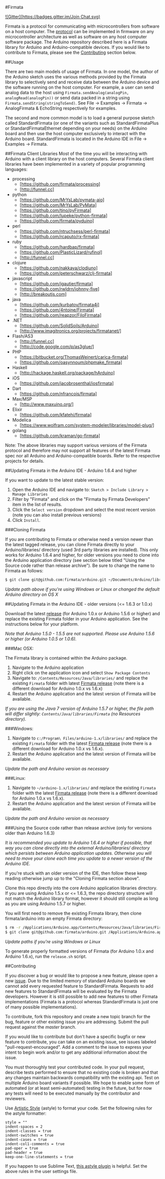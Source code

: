 #Firmata

[![Gitter](https://badges.gitter.im/Join Chat.svg)](https://gitter.im/firmata/arduino?utm_source=badge&utm_medium=badge&utm_campaign=pr-badge&utm_content=badge)

Firmata is a protocol for communicating with microcontrollers from software on a host computer. The [protocol](https://github.com/firmata/protocol) can be implemented in firmware on any microcontroller architecture as well as software on any host computer software package. The Arduino repository described here is a Firmata library for Arduino and Arduino-compatible devices. If you would like to contribute to Firmata, please see the [Contributing](#contributing) section below.

##Usage

There are two main models of usage of Firmata. In one model, the author of the Arduino sketch uses the various methods provided by the Firmata library to selectively send and receive data between the Arduino device and the software running on the host computer. For example, a user can send analog data to the host using ``` Firmata.sendAnalog(analogPin, analogRead(analogPin)) ``` or send data packed in a string using ``` Firmata.sendString(stringToSend) ```. See File -> Examples -> Firmata -> AnalogFirmata & EchoString respectively for examples.

The second and more common model is to load a general purpose sketch called StandardFirmata (or one of the variants such as StandardFirmataPlus or StandardFirmataEthernet depending on your needs) on the Arduino board and then use the host computer exclusively to interact with the Arduino board. StandardFirmata is located in the Arduino IDE in File -> Examples -> Firmata.

##Firmata Client Libraries
Most of the time you will be interacting with Arduino with a client library on the host computers. Several Firmata client libraries have been implemented in a variety of popular programming languages:

* processing
  * [https://github.com/firmata/processing]
  * [http://funnel.cc]
* python
  * [https://github.com/MrYsLab/pymata-aio]
  * [https://github.com/MrYsLab/PyMata]
  * [https://github.com/tino/pyFirmata]
  * [https://github.com/lupeke/python-firmata]
  * [https://github.com/firmata/pyduino]
* perl
  * [https://github.com/ntruchsess/perl-firmata]
  * [https://github.com/rcaputo/rx-firmata]
* ruby
  * [https://github.com/hardbap/firmata]
  * [https://github.com/PlasticLizard/rufinol]
  * [http://funnel.cc]
* clojure
  * [https://github.com/nakkaya/clodiuno]
  * [https://github.com/peterschwarz/clj-firmata]
* javascript
  * [https://github.com/jgautier/firmata]
  * [https://github.com/rwldrn/johnny-five]
  * [http://breakoutjs.com]
* java
  * [https://github.com/kurbatov/firmata4j]
  * [https://github.com/4ntoine/Firmata]
  * [https://github.com/reapzor/FiloFirmata]
* .NET
  * [https://github.com/SolidSoils/Arduino]
  * [http://www.imagitronics.org/projects/firmatanet/]
* Flash/AS3
  * [http://funnel.cc]
  * [http://code.google.com/p/as3glue/]
* PHP
  * [https://bitbucket.org/ThomasWeinert/carica-firmata]
  * [https://github.com/oasynnoum/phpmake_firmata]
* Haskell
  * [http://hackage.haskell.org/package/hArduino]
* iOS
  * [https://github.com/jacobrosenthal/iosfirmata]
* Dart
  * [https://github.com/nfrancois/firmata]
* Max/MSP
  * [http://www.maxuino.org/]
* Elixir
  * [https://github.com/kfatehi/firmata]
* Modelica
  * [https://www.wolfram.com/system-modeler/libraries/model-plug/]
* golang
  * [https://github.com/kraman/go-firmata]

Note: The above libraries may support various versions of the Firmata protocol and therefore may not support all features of the latest Firmata spec nor all Arduino and Arduino-compatible boards. Refer to the respective projects for details.

##Updating Firmata in the Arduino IDE - Arduino 1.6.4 and higher

If you want to update to the latest stable version:

1. Open the Arduino IDE and navigate to: `Sketch > Include Library > Manage Libraries`
2. Filter by "Firmata" and click on the "Firmata by Firmata Developers" item in the list of results.
3. Click the `Select version` dropdown and select the most recent version (note you can also install previous versions)
4. Click `Install`.

###Cloning Firmata

If you are contributing to Firmata or otherwise need a version newer than the latest tagged release, you can clone Firmata directly to your Arduino/libraries/ directory (used 3rd party libraries are installed). This only works for Arduino 1.6.4 and higher, for older versions you need to clone into the Arduino application directory (see section below titled "Using the Source code rather than release archive"). Be sure to change the name to Firmata as follows:

```bash
$ git clone git@github.com:firmata/arduino.git ~/Documents/Arduino/libraries/Firmata
```

*Update path above if you're using Windows or Linux or changed the default Arduino directory on OS X*


##Updating Firmata in the Arduino IDE - older versions (<= 1.6.3 or 1.0.x)

Download the latest [release](https://github.com/firmata/arduino/releases/tag/2.5.2) (for Arduino 1.0.x or Arduino 1.5.6 or higher) and replace the existing Firmata folder in your Arduino application. See the instructions below for your platform.

*Note that Arduino 1.5.0 - 1.5.5 are not supported. Please use Arduino 1.5.6 or higher (or Arduino 1.0.5 or 1.0.6).*

###Mac OSX:

The Firmata library is contained within the Arduino package.

1. Navigate to the Arduino application
2. Right click on the application icon and select `Show Package Contents`
3. Navigate to: `/Contents/Resources/Java/libraries/` and replace the existing
`Firmata` folder with latest [Firmata release](https://github.com/firmata/arduino/releases/tag/2.5.2) (note there is a different download
for Arduino 1.0.x vs 1.6.x)
4. Restart the Arduino application and the latest version of Firmata will be available.

*If you are using the Java 7 version of Arduino 1.5.7 or higher, the file path
will differ slightly: `Contents/Java/libraries/Firmata` (no Resources directory).*

###Windows:

1. Navigate to `c:/Program\ Files/arduino-1.x/libraries/` and replace the existing
`Firmata` folder with the latest [Firmata release](https://github.com/firmata/arduino/releases/tag/2.5.2) (note there is a different download
for Arduino 1.0.x vs 1.6.x).
2. Restart the Arduino application and the latest version of Firmata will be available.

*Update the path and Arduino version as necessary*

###Linux:

1. Navigate to `~/arduino-1.x/libraries/` and replace the existing
`Firmata` folder with the latest [Firmata release](https://github.com/firmata/arduino/releases/tag/2.5.2) (note there is a different download
for Arduino 1.0.x vs 1.6.x).
2. Restart the Arduino application and the latest version of Firmata will be available.

*Update the path and Arduino version as necessary*

###Using the Source code rather than release archive (only for versions older than Arduino 1.6.3)

*It is recommended you update to Arduino 1.6.4 or higher if possible, that way you can clone directly into the external Arduino/libraries/ directory which persists between Arduino application updates. Otherwise you will need to move your clone each time you update to a newer version of the Arduino IDE.*

If you're stuck with an older version of the IDE, then follow these keep reading otherwise jump up to the "Cloning Firmata section above".

Clone this repo directly into the core Arduino application libraries directory. If you are using
Arduino 1.5.x or <= 1.6.3, the repo directory structure will not match the Arduino
library format, however it should still compile as long as you are using Arduino 1.5.7
or higher.

You will first need to remove the existing Firmata library, then clone firmata/arduino
into an empty Firmata directory:

```bash
$ rm -r /Applications/Arduino.app/Contents/Resources/Java/libraries/Firmata
$ git clone git@github.com:firmata/arduino.git /Applications/Arduino.app/Contents/Resources/Java/libraries/Firmata
```

*Update paths if you're using Windows or Linux*

To generate properly formatted versions of Firmata (for Arduino 1.0.x and Arduino 1.6.x), run the
`release.sh` script.


<a name="contributing" />
##Contributing

If you discover a bug or would like to propose a new feature, please open a new [issue](https://github.com/firmata/arduino/issues?sort=created&state=open). Due to the limited memory of standard Arduino boards we cannot add every requested feature to StandardFirmata. Requests to add new features to StandardFirmata will be evaluated by the Firmata developers. However it is still possible to add new features to other Firmata implementations (Firmata is a protocol whereas StandardFirmata is just one of many possible implementations).

To contribute, fork this repository and create a new topic branch for the bug, feature or other existing issue you are addressing. Submit the pull request against the *master* branch.

If you would like to contribute but don't have a specific bugfix or new feature to contribute, you can take on an existing issue, see issues labeled "pull-request-encouraged". Add a comment to the issue to express your intent to begin work and/or to get any additional information about the issue.

You must thoroughly test your contributed code. In your pull request, describe tests performed to ensure that no existing code is broken and that any changes maintain backwards compatibility with the existing api. Test on multiple Arduino board variants if possible. We hope to enable some form of automated (or at least semi-automated) testing in the future, but for now any tests will need to be executed manually by the contributor and reviewers.

Use [Artistic Style](http://astyle.sourceforge.net/) (astyle) to format your code. Set the following rules for the astyle formatter:

```
style = ""
indent-spaces = 2
indent-classes = true
indent-switches = true
indent-cases = true
indent-col1-comments = true
pad-oper = true
pad-header = true
keep-one-line-statements = true
```

If you happen to use Sublime Text, [this astyle plugin](https://github.com/timonwong/SublimeAStyleFormatter) is helpful. Set the above rules in the user settings file.
